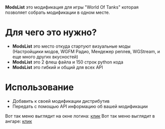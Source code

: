 **ModsList** это модификация для игры "World Of Tanks" которая позволяет собрать модификации в одном месте.

# Для чего это нужно?
* **ModsList** это место откуда стартуют визуальные моды (Настройщики модов, WGFM Радио, Мендежер реплев, WGStream, и еще много других вкусностей)
* **ModsList** это 2 флеш файла и 150 строк python кода
* **ModsList** это гибкий и общий для всех API

# Использование
* Добавить к своей модификации дистрибутив
* Передать с помощью API информацию об вашей модификации

Вот так меню выглядит на окне логина: [клик](http://dl1.joxi.net/drive/0004/1095/304199/160301/78dbc15bfa.jpg)
Вот так меню выглядит в ангаре: [клик](http://dl3.joxi.net/drive/0004/1095/304199/160301/2b0a13df4e.jpg)
